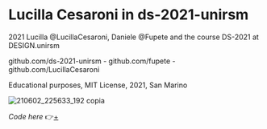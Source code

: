 # Lucilla Cesaroni in ds-2021-unirsm

2021 Lucilla @LucillaCesaroni, Daniele @Fupete and the course DS-2021 at DESIGN.unirsm

github.com/ds-2021-unirsm - github.com/fupete - github.com/LucillaCesaroni 

Educational purposes, MIT License, 2021, San Marino

![210602_225633_192 copia](https://user-images.githubusercontent.com/76476647/120554001-80328680-c3f9-11eb-8973-b48efda44e2a.jpg)

_Code here_ 👉[+](https://editor.p5js.org/Lucilla/full/1gRxU0YXt)
